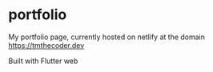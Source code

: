 # portfolio

My portfolio page, currently hosted on netlify at the domain https://tmthecoder.dev

Built with Flutter web
